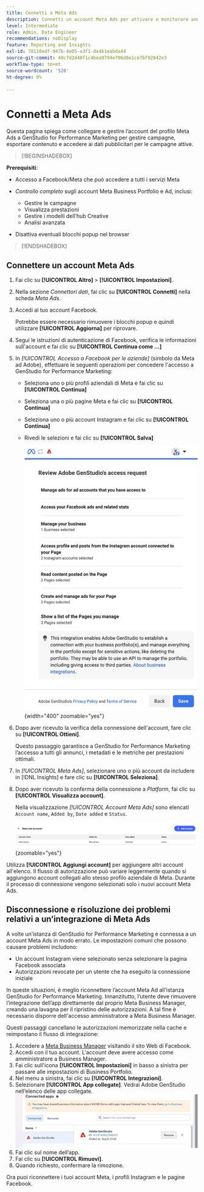 ```yaml
---
title: Connetti a Meta Ads
description: Connetti un account Meta Ads per attivare e monitorare annunci e contenuti multimediali con Adobe GenStudio for Performance Marketing.
level: Intermediate
role: Admin, Data Engineer
recommendations: noDisplay
feature: Reporting and Insights
exl-id: 78110edf-947b-4e05-a3f1-de4b1eabda44
source-git-commit: 40c7d2d40f1c4bea9794e706d8e1ce7bf92042e3
workflow-type: tm+mt
source-wordcount: '520'
ht-degree: 0%

---
```


# Connetti a Meta Ads

Questa pagina spiega come collegare e gestire l’account del profilo Meta Ads a GenStudio for Performance Marketing per gestire campagne, esportare contenuto e accedere ai dati pubblicitari per le campagne attive.

>[!BEGINSHADEBOX]

**Prerequisiti**:

- Accesso a Facebook/Meta che può accedere a tutti i servizi Meta

- _Controllo completo_ sugli account Meta Business Portfolio e Ad, inclusi:

   - Gestire le campagne
   - Visualizza prestazioni
   - Gestire i modelli dell’hub Creative
   - Analisi avanzata

- Disattiva eventuali blocchi popup nel browser

>[!ENDSHADEBOX]

## Connettere un account Meta Ads

1. Fai clic su **[!UICONTROL Altro]** > **[!UICONTROL Impostazioni]**.

1. Nella sezione _Connettori dati_, fai clic su **[!UICONTROL Connetti]** nella scheda _Meta Ads_.

1. Accedi al tuo account Facebook.

   Potrebbe essere necessario rimuovere i blocchi popup e quindi utilizzare **[!UICONTROL Aggiorna]** per riprovare.

1. Segui le istruzioni di autenticazione di Facebook, verifica le informazioni sull&#39;account e fai clic su **[!UICONTROL Continua come ...]**

1. In _[!UICONTROL Accesso a Facebook per le aziende]_ (simbolo da Meta ad Adobe), effettuare le seguenti operazioni per concedere l&#39;accesso a GenStudio for Performance Marketing:

   - Seleziona uno o più profili aziendali di Meta e fai clic su **[!UICONTROL Continua]**
   - Seleziona una o più pagine Meta e fai clic su **[!UICONTROL Continua]**
   - Seleziona uno o più account Instagram e fai clic su **[!UICONTROL Continua]**
   - Rivedi le selezioni e fai clic su **[!UICONTROL Salva]**

     ![Rivedi selezioni](/help/assets/meta/meta-review-selections.png "Rivedi selezioni"){width="400" zoomable="yes"}

1. Dopo aver ricevuto la verifica della connessione dell&#39;account, fare clic su **[!UICONTROL Ottieni]**.

   Questo passaggio garantisce a GenStudio for Performance Marketing l’accesso a tutti gli annunci, i metadati e le metriche per prestazioni ottimali.

1. In _[!UICONTROL Meta Ads]_, selezionare uno o più account da includere in [!DNL Insights] e fare clic su **[!UICONTROL Seleziona]**.

1. Dopo aver ricevuto la conferma della connessione a _Platform_, fai clic su **[!UICONTROL Visualizza account]**.

   Nella visualizzazione _[!UICONTROL Account Meta Ads]_ sono elencati `Account name`, `Added by`, `Date added` e `Status`.

   ![Elenco account Meta](/help/assets/meta/meta-accounts-list.png "Elenco degli account Meta connessi"){zoomable="yes"}

Utilizza **[!UICONTROL Aggiungi account]** per aggiungere altri account all&#39;elenco. Il flusso di autorizzazione può variare leggermente quando si aggiungono account collegati allo stesso profilo aziendale di Meta. Durante il processo di connessione vengono selezionati solo i nuovi account Meta Ads.

## Disconnessione e risoluzione dei problemi relativi a un’integrazione di Meta Ads

A volte un’istanza di GenStudio for Performance Marketing è connessa a un account Meta Ads in modo errato. Le impostazioni comuni che possono causare problemi includono:

- Un account Instagram viene selezionato senza selezionare la pagina Facebook associata
- Autorizzazioni revocate per un utente che ha eseguito la connessione iniziale

In queste situazioni, è meglio riconnettere l’account Meta Ad all’istanza GenStudio for Performance Marketing. Innanzitutto, l’utente deve rimuovere l’integrazione dell’app direttamente dal proprio Meta Business Manager, creando una lavagna per il ripristino delle autorizzazioni. A tal fine è necessario disporre dell&#39;accesso amministratore a Meta Business Manager.

Questi passaggi cancellano le autorizzazioni memorizzate nella cache e reimpostano il flusso di integrazione:

1. Accedere a [Meta Business Manager](https://business.facebook.com) visitando il sito Web di Facebook.
1. Accedi con il tuo account. L&#39;account deve avere accesso come amministratore a Business Manager.
1. Fai clic sull&#39;icona **[!UICONTROL Impostazioni]** in basso a sinistra per passare alle impostazioni di Business Portfolio.
1. Nel menu a sinistra, fai clic su **[!UICONTROL Integrazioni]**.
1. Selezionare **[!UICONTROL App collegate]**. Vedrai Adobe GenStudio nell’elenco delle app collegate.
   ![App collegate a Meta Business Manager](./meta-connected-apps.png "Riquadro App collegate a Meta Business Manager")
1. Fai clic sul nome dell’app.
1. Fai clic su **[!UICONTROL Rimuovi]**.
1. Quando richiesto, confermare la rimozione.

Ora puoi riconnettere i tuoi account Meta, i profili Instagram e le pagine Facebook.
